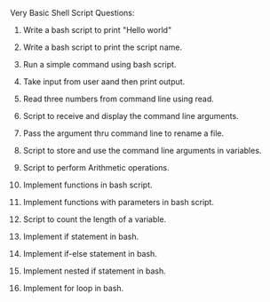 Very Basic Shell Script Questions:

1. Write a bash script to print "Hello world"

2. Write a bash script to print the script name.

3. Run a simple command using bash script.

4. Take input from user aand then print output.

5. Read three numbers from command line using read.

6. Script to receive and display the command line arguments.

7. Pass the argument thru command line to rename a file.

8. Script to store and use the command line arguments in variables.

9. Script to perform Arithmetic operations.

10. Implement functions in bash script.

11. Implement functions with parameters in bash script.

12. Script to count the length of a variable.

13. Implement if statement in bash.

14. Implement if-else statement in bash.

15. Implement nested if statement in bash.

16. Implement for loop in bash.